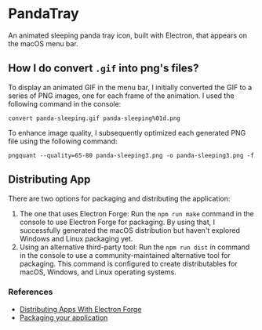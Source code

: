 # PandaTray

An animated sleeping panda tray icon, built with Electron, that appears on the
macOS menu bar.

## How I do convert `.gif` into png's files?

To display an animated GIF in the menu bar, I initially converted the GIF to a
series of PNG images, one for each frame of the animation. I used the following
command in the console:

```shell
convert panda-sleeping.gif panda-sleeping%01d.png
```

To enhance image quality, I subsequently optimized each generated PNG file using
the following command:

```shell
pngquant --quality=65-80 panda-sleeping3.png -o panda-sleeping3.png -f
```

## Distributing App

There are two options for packaging and distributing the application:

1. The one that uses Electron Forge: Run the `npm run make` command in the
   console to use Electron Forge for packaging. By using that, I successfully
   generated the macOS distribution but haven't explored Windows and Linux packaging yet.
2. Using an alternative third-party tool: Run the `npm run dist` in command in
   the console to use a community-maintained alternative tool for packaging.
   This command is configured to create distributables for macOS, Windows, and
   Linux operating systems.

### References

* [Distributing Apps With Electron Forge](https://www.electronjs.org/docs/latest/tutorial/forge-overview)
* [Packaging your application](https://www.electronjs.org/docs/latest/tutorial/tutorial-packaging)

